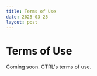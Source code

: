 ```yaml
---
title: Terms of Use
date: 2025-03-25
layout: post
---
```


# Terms of Use

Coming soon. CTRL's terms of use. 